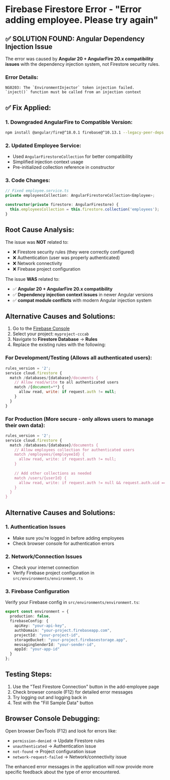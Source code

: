 # Firebase Firestore Error - "Error adding employee. Please try again"

## ✅ SOLUTION FOUND: Angular Dependency Injection Issue

The error was caused by **Angular 20 + AngularFire 20.x compatibility issues** with the dependency injection system, not Firestore security rules.

### Error Details:
```
NG0203: The `EnvironmentInjector` token injection failed. 
`inject()` function must be called from an injection context
```

## ✅ Fix Applied:

### 1. Downgraded AngularFire to Compatible Version:
```bash
npm install @angular/fire@^18.0.1 firebase@^10.13.1 --legacy-peer-deps
```

### 2. Updated Employee Service:
- Used `AngularFirestoreCollection` for better compatibility
- Simplified injection context usage
- Pre-initialized collection reference in constructor

### 3. Code Changes:
```typescript
// Fixed employee.service.ts
private employeesCollection: AngularFirestoreCollection<Employee>;

constructor(private firestore: AngularFirestore) {
  this.employeesCollection = this.firestore.collection('employees');
}
```

## Root Cause Analysis:

The issue was **NOT** related to:
- ❌ Firestore security rules (they were correctly configured)
- ❌ Authentication (user was properly authenticated)
- ❌ Network connectivity
- ❌ Firebase project configuration

The issue **WAS** related to:
- ✅ **Angular 20 + AngularFire 20.x compatibility**
- ✅ **Dependency injection context issues** in newer Angular versions
- ✅ **compat module conflicts** with modern Angular injection system

## Alternative Causes and Solutions:

1. Go to the [Firebase Console](https://console.firebase.google.com/)
2. Select your project: `myproject-cccab`
3. Navigate to **Firestore Database** → **Rules**
4. Replace the existing rules with the following:

### For Development/Testing (Allows all authenticated users):
```javascript
rules_version = '2';
service cloud.firestore {
  match /databases/{database}/documents {
    // Allow read/write to all authenticated users
    match /{document=**} {
      allow read, write: if request.auth != null;
    }
  }
}
```

### For Production (More secure - only allows users to manage their own data):
```javascript
rules_version = '2';
service cloud.firestore {
  match /databases/{database}/documents {
    // Allow employees collection for authenticated users
    match /employees/{employeeId} {
      allow read, write: if request.auth != null;
    }
    
    // Add other collections as needed
    match /users/{userId} {
      allow read, write: if request.auth != null && request.auth.uid == userId;
    }
  }
}
```

## Alternative Causes and Solutions:

### 1. Authentication Issues
- Make sure you're logged in before adding employees
- Check browser console for authentication errors

### 2. Network/Connection Issues
- Check your internet connection
- Verify Firebase project configuration in `src/environments/environment.ts`

### 3. Firebase Configuration
Verify your Firebase config in `src/environments/environment.ts`:
```typescript
export const environment = {
  production: false,
  firebaseConfig: {
    apiKey: "your-api-key",
    authDomain: "your-project.firebaseapp.com",
    projectId: "your-project-id",
    storageBucket: "your-project.firebasestorage.app",
    messagingSenderId: "your-sender-id",
    appId: "your-app-id"
  }
};
```

## Testing Steps:

1. Use the "Test Firestore Connection" button in the add-employee page
2. Check browser console (F12) for detailed error messages
3. Try logging out and logging back in
4. Test with the "Fill Sample Data" button

## Browser Console Debugging:

Open browser DevTools (F12) and look for errors like:
- `permission-denied` → Update Firestore rules
- `unauthenticated` → Authentication issue
- `not-found` → Project configuration issue
- `network-request-failed` → Network/connectivity issue

The enhanced error messages in the application will now provide more specific feedback about the type of error encountered.
